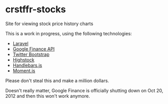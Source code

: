 crstffr-stocks
==============

Site for viewing stock price history charts

This is a work in progress, using the following technologies:

 + [Laravel](http://www.laravel.com])
 + [Google Finance API](https://developers.google.com/finance/)
 + [Twitter Bootstrap](http://twitter.github.com/bootstrap/)
 + [Highstock](http://www.highcharts.com/products/highstock)
 + [Handlebars.js](http://handlebarsjs.com/)
 + [Moment.js](http://momentjs.com/)

Please don't steal this and make a million dollars.

Doesn't really matter, Google Finance is officially shutting down on Oct 20, 2012 and then this won't work anymore.
